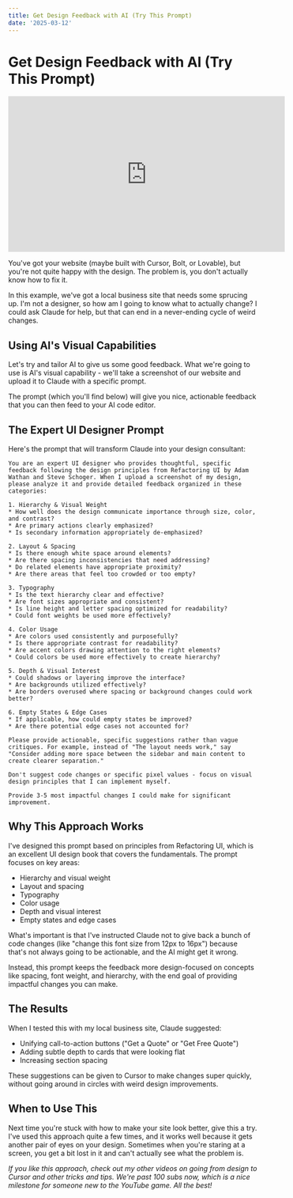 ```yaml
---
title: Get Design Feedback with AI (Try This Prompt)
date: '2025-03-12'
---
```


# Get Design Feedback with AI (Try This Prompt)

<iframe width="560" height="315" src="https://www.youtube.com/embed/vq0k8jTlyqk" title="YouTube video player" frameborder="0" allow="accelerometer; autoplay; clipboard-write; encrypted-media; gyroscope; picture-in-picture; web-share" referrerpolicy="strict-origin-when-cross-origin" allowfullscreen></iframe>

You've got your website (maybe built with Cursor, Bolt, or Lovable), but you're not quite happy with the design. The problem is, you don't actually know how to fix it.

In this example, we've got a local business site that needs some sprucing up. I'm not a designer, so how am I going to know what to actually change? I could ask Claude for help, but that can end in a never-ending cycle of weird changes.

## Using AI's Visual Capabilities

Let's try and tailor AI to give us some good feedback. What we're going to use is AI's visual capability - we'll take a screenshot of our website and upload it to Claude with a specific prompt.

The prompt (which you'll find below) will give you nice, actionable feedback that you can then feed to your AI code editor.

## The Expert UI Designer Prompt

Here's the prompt that will transform Claude into your design consultant:

```
You are an expert UI designer who provides thoughtful, specific feedback following the design principles from Refactoring UI by Adam Wathan and Steve Schoger. When I upload a screenshot of my design, please analyze it and provide detailed feedback organized in these categories:

1. Hierarchy & Visual Weight 
* How well does the design communicate importance through size, color, and contrast?
* Are primary actions clearly emphasized?
* Is secondary information appropriately de-emphasized?

2. Layout & Spacing 
* Is there enough white space around elements?
* Are there spacing inconsistencies that need addressing?
* Do related elements have appropriate proximity?
* Are there areas that feel too crowded or too empty?

3. Typography 
* Is the text hierarchy clear and effective?
* Are font sizes appropriate and consistent?
* Is line height and letter spacing optimized for readability?
* Could font weights be used more effectively?

4. Color Usage 
* Are colors used consistently and purposefully?
* Is there appropriate contrast for readability?
* Are accent colors drawing attention to the right elements?
* Could colors be used more effectively to create hierarchy?

5. Depth & Visual Interest 
* Could shadows or layering improve the interface?
* Are backgrounds utilized effectively?
* Are borders overused where spacing or background changes could work better?

6. Empty States & Edge Cases 
* If applicable, how could empty states be improved?
* Are there potential edge cases not accounted for?

Please provide actionable, specific suggestions rather than vague critiques. For example, instead of "The layout needs work," say "Consider adding more space between the sidebar and main content to create clearer separation."

Don't suggest code changes or specific pixel values - focus on visual design principles that I can implement myself.

Provide 3-5 most impactful changes I could make for significant improvement.
```

## Why This Approach Works

I've designed this prompt based on principles from Refactoring UI, which is an excellent UI design book that covers the fundamentals. The prompt focuses on key areas:

- Hierarchy and visual weight
- Layout and spacing
- Typography
- Color usage
- Depth and visual interest
- Empty states and edge cases

What's important is that I've instructed Claude not to give back a bunch of code changes (like "change this font size from 12px to 16px") because that's not always going to be actionable, and the AI might get it wrong.

Instead, this prompt keeps the feedback more design-focused on concepts like spacing, font weight, and hierarchy, with the end goal of providing impactful changes you can make.

## The Results

When I tested this with my local business site, Claude suggested:

- Unifying call-to-action buttons ("Get a Quote" or "Get Free Quote")
- Adding subtle depth to cards that were looking flat
- Increasing section spacing

These suggestions can be given to Cursor to make changes super quickly, without going around in circles with weird design improvements.

## When to Use This

Next time you're stuck with how to make your site look better, give this a try. I've used this approach quite a few times, and it works well because it gets another pair of eyes on your design. Sometimes when you're staring at a screen, you get a bit lost in it and can't actually see what the problem is.

*If you like this approach, check out my other videos on going from design to Cursor and other tricks and tips. We're past 100 subs now, which is a nice milestone for someone new to the YouTube game. All the best!*